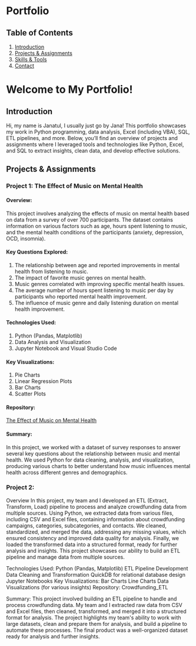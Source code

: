 # Portfolio

## Table of Contents
1. [Introduction](#introduction)
2. [Projects & Assignments](#projects_&_assignments)
3. [Skills & Tools](#skills--tools)
4. [Contact](#contact)

# Welcome to My Portfolio!  
## Introduction 
Hi, my name is Janatul, I usually just go by Jana! This portfolio showcases my work in Python programming, data analysis, Excel (including VBA), SQL, ETL pipelines, and more. Below, you’ll find an overview of projects and assignments where I leveraged tools and technologies like Python, Excel, and SQL to extract insights, clean data, and develop effective solutions.

## Projects & Assignments

### Project 1: The Effect of Music on Mental Health 
#### Overview:
This project involves analyzing the effects of music on mental health based on data from a survey of over 700 participants. The dataset contains information on various factors such as age, hours spent listening to music, and the mental health conditions of the participants (anxiety, depression, OCD, insomnia).
#### Key Questions Explored:
1. The relationship between age and reported improvements in mental health from listening to music.
2. The impact of favorite music genres on mental health.
3. Music genres correlated with improving specific mental health issues.
4. The average number of hours spent listening to music per day by participants who reported mental health improvement.
5. The influence of music genre and daily listening duration on mental health improvement.
#### Technologies Used:
1. Python (Pandas, Matplotlib)
2. Data Analysis and Visualization
3. Jupyter Notebook and Visual Studio Code
#### Key Visualizations:
1. Pie Charts
2. Linear Regression Plots
3. Bar Charts
4. Scatter Plots
#### Repository:
[The Effect of Music on Mental Health](https://github.com/karinaahumada01/project-1?tab=readme-ov-file)
#### Summary:
In this project, we worked with a dataset of survey responses to answer several key questions about the relationship between music and mental health. We used Python for data cleaning, analysis, and visualization, producing various charts to better understand how music influences mental health across different genres and demographics.

### Project 2: 
Overview
In this project, my team and I developed an ETL (Extract, Transform, Load) pipeline to process and analyze crowdfunding data from multiple sources. Using Python, we extracted data from various files, including CSV and Excel files, containing information about crowdfunding campaigns, categories, subcategories, and contacts. We cleaned, standardized, and merged the data, addressing any missing values, which ensured consistency and improved data quality for analysis. Finally, we loaded the transformed data into a structured format, ready for further analysis and insights. This project showcases our ability to build an ETL pipeline and manage data from multiple sources.

Technologies Used:
Python (Pandas, Matplotlib)
ETL Pipeline Development
Data Cleaning and Transformation
QuickDB for relational database design
Jupyter Notebooks
Key Visualizations:
Bar Charts
Line Charts
Data Visualizations (for various insights)
Repository:
Crowdfunding_ETL

Summary:
This project involved building an ETL pipeline to handle and process crowdfunding data. My team and I extracted raw data from CSV and Excel files, then cleaned, transformed, and merged it into a structured format for analysis. The project highlights my team's ability to work with large datasets, clean and prepare them for analysis, and build a pipeline to automate these processes. The final product was a well-organized dataset ready for analysis and further insights.

